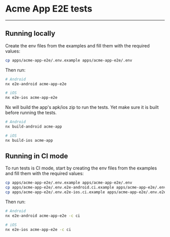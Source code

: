 # Acme App E2E tests

---

## Running locally

Create the env files from the examples and fill them with the required values:

```bash
cp apps/acme-app-e2e/.env.example apps/acme-app-e2e/.env
```

Then run:

```bash
# Android
nx e2e-android acme-app-e2e

# iOS
nx e2e-ios acme-app-e2e
```

Nx will build the app's apk/ios zip to run the tests. Yet make sure it is built before running the tests.

```bash
# Android
nx build-android acme-app

# iOS
nx build-ios acme-app
```

## Running in CI mode

To run tests is CI mode, start by creating the env files from the examples and fill them with the required values:

```bash
cp apps/acme-app-e2e/.env.example apps/acme-app-e2e/.env 
cp apps/acme-app-e2e/.env.e2e-android.ci.example apps/acme-app-e2e/.env.e2e-android.ci
cp apps/acme-app-e2e/.env.e2e-ios.ci.example apps/acme-app-e2e/.env.e2e-ios.ci
```

Then run:

```bash
# Android
nx e2e-android acme-app-e2e -c ci

# iOS
nx e2e-ios acme-app-e2e -c ci
```
